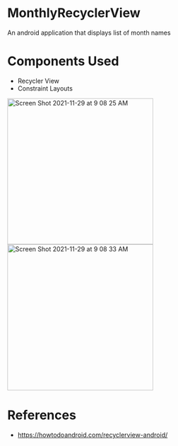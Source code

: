# MonthlyRecyclerView

An android application that displays list of month names

# Components Used

- Recycler View
- Constraint Layouts



<img width="330" alt="Screen Shot 2021-11-29 at 9 08 25 AM" src="https://user-images.githubusercontent.com/92260200/143817223-3073f641-4b3e-4084-bee5-8c16e8fa266e.png"><img width="330" alt="Screen Shot 2021-11-29 at 9 08 33 AM" src="https://user-images.githubusercontent.com/92260200/143817236-edd4b6c4-866f-4fe1-b6cc-684a90aba083.png">





# References

- https://howtodoandroid.com/recyclerview-android/


